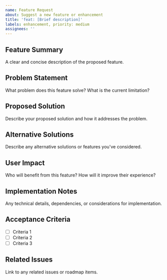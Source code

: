 ```yaml
---
name: Feature Request
about: Suggest a new feature or enhancement
title: 'feat: [Brief description]'
labels: enhancement, priority: medium
assignees: ''
---
```


## Feature Summary
A clear and concise description of the proposed feature.

## Problem Statement
What problem does this feature solve? What is the current limitation?

## Proposed Solution
Describe your proposed solution and how it addresses the problem.

## Alternative Solutions
Describe any alternative solutions or features you've considered.

## User Impact
Who will benefit from this feature? How will it improve their experience?

## Implementation Notes
Any technical details, dependencies, or considerations for implementation.

## Acceptance Criteria
- [ ] Criteria 1
- [ ] Criteria 2
- [ ] Criteria 3

## Related Issues
Link to any related issues or roadmap items.